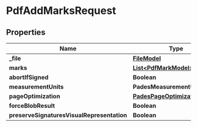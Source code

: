 

# PdfAddMarksRequest


## Properties

| Name | Type | Description | Notes |
|------------ | ------------- | ------------- | -------------|
|**_file** | [**FileModel**](FileModel.md) |  |  |
|**marks** | [**List&lt;PdfMarkModel&gt;**](PdfMarkModel.md) |  |  |
|**abortIfSigned** | **Boolean** |  |  [optional] |
|**measurementUnits** | **PadesMeasurementUnits** |  |  [optional] |
|**pageOptimization** | [**PadesPageOptimizationModel**](PadesPageOptimizationModel.md) |  |  [optional] |
|**forceBlobResult** | **Boolean** |  |  [optional] |
|**preserveSignaturesVisualRepresentation** | **Boolean** |  |  [optional] |



